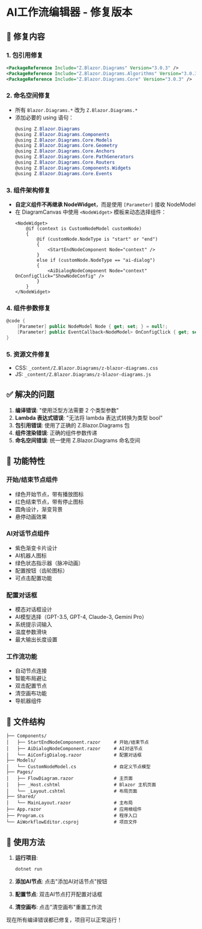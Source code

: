 # AI工作流编辑器 - 修复版本

## 🔧 修复内容

### 1. **包引用修复**
```xml
<PackageReference Include="Z.Blazor.Diagrams" Version="3.0.3" />
<PackageReference Include="Z.Blazor.Diagrams.Algorithms" Version="3.0.3" />
<PackageReference Include="Z.Blazor.Diagrams.Core" Version="3.0.3" />
```

### 2. **命名空间修复**
- 所有 `Blazor.Diagrams.*` 改为 `Z.Blazor.Diagrams.*`
- 添加必要的 using 语句：
  ```csharp
  @using Z.Blazor.Diagrams
  @using Z.Blazor.Diagrams.Components
  @using Z.Blazor.Diagrams.Core.Models
  @using Z.Blazor.Diagrams.Core.Geometry
  @using Z.Blazor.Diagrams.Core.Anchors
  @using Z.Blazor.Diagrams.Core.PathGenerators
  @using Z.Blazor.Diagrams.Core.Routers
  @using Z.Blazor.Diagrams.Components.Widgets
  @using Z.Blazor.Diagrams.Core.Events
  ```

### 3. **组件架构修复**
- **自定义组件不再继承 NodeWidget**，而是使用 `[Parameter]` 接收 NodeModel
- 在 DiagramCanvas 中使用 `<NodeWidget>` 模板来动态选择组件：
  ```razor
  <NodeWidget>
      @if (context is CustomNodeModel customNode)
      {
          @if (customNode.NodeType is "start" or "end")
          {
              <StartEndNodeComponent Node="context" />
          }
          else if (customNode.NodeType == "ai-dialog")
          {
              <AiDialogNodeComponent Node="context" OnConfigClick="ShowNodeConfig" />
          }
      }
  </NodeWidget>
  ```

### 4. **组件参数修复**
```csharp
@code {
    [Parameter] public NodeModel Node { get; set; } = null!;
    [Parameter] public EventCallback<NodeModel> OnConfigClick { get; set; }
}
```

### 5. **资源文件修复**
- CSS: `_content/Z.Blazor.Diagrams/z-blazor-diagrams.css`
- JS: `_content/Z.Blazor.Diagrams/z-blazor-diagrams.js`

## ✅ 解决的问题

1. **编译错误**: "使用泛型方法需要 2 个类型参数"
2. **Lambda 表达式错误**: "无法将 lambda 表达式转换为类型 bool"
3. **包引用错误**: 使用了正确的 Z.Blazor.Diagrams 包
4. **组件渲染错误**: 正确的组件参数传递
5. **命名空间错误**: 统一使用 Z.Blazor.Diagrams 命名空间

## 🚀 功能特性

### 开始/结束节点组件
- 绿色开始节点，带有播放图标
- 红色结束节点，带有停止图标
- 圆角设计，渐变背景
- 悬停动画效果

### AI对话节点组件
- 紫色渐变卡片设计
- AI机器人图标
- 绿色状态指示器（脉冲动画）
- 配置按钮（齿轮图标）
- 可点击配置功能

### 配置对话框
- 模态对话框设计
- AI模型选择（GPT-3.5, GPT-4, Claude-3, Gemini Pro）
- 系统提示词输入
- 温度参数滑块
- 最大输出长度设置

### 工作流功能
- 自动节点连接
- 智能布局避让
- 双击配置节点
- 清空画布功能
- 导航器组件

## 📁 文件结构
```
├── Components/
│   ├── StartEndNodeComponent.razor     # 开始/结束节点
│   ├── AiDialogNodeComponent.razor     # AI对话节点
│   └── AiConfigDialog.razor            # 配置对话框
├── Models/
│   └── CustomNodeModel.cs              # 自定义节点模型
├── Pages/
│   ├── FlowDiagram.razor               # 主页面
│   ├── _Host.cshtml                    # Blazor 主机页面
│   └── _Layout.cshtml                  # 布局页面
├── Shared/
│   └── MainLayout.razor                # 主布局
├── App.razor                           # 应用根组件
├── Program.cs                          # 程序入口
└── AiWorkflowEditor.csproj             # 项目文件
```

## 🎯 使用方法

1. **运行项目**:
   ```bash
   dotnet run
   ```

2. **添加AI节点**: 点击"添加AI对话节点"按钮

3. **配置节点**: 双击AI节点打开配置对话框

4. **清空画布**: 点击"清空画布"重置工作流

现在所有编译错误都已修复，项目可以正常运行！